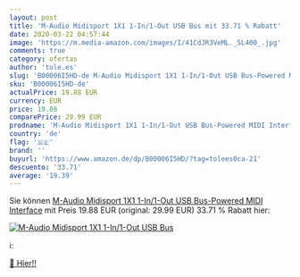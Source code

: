 ```yaml
---
layout: post
title: 'M-Audio Midisport 1X1 1-In/1-Out USB Bus mit 33.71 % Rabatt'
date: 2020-03-22 04:57:44
image: 'https://m.media-amazon.com/images/I/41CdJR3VeML._SL400_.jpg'
comments: true
category: ofertas
author: 'tole.es'
slug: 'B00006I5HD-de M-Audio Midisport 1X1 1-In/1-Out USB Bus-Powered MIDI...'
sku: 'B00006I5HD-de'
actualPrice: 19.88 EUR
currency: EUR
price: 19.88
comparePrice: 29.99 EUR
prodname: 'M-Audio Midisport 1X1 1-In/1-Out USB Bus-Powered MIDI Interface'
country: 'de'
flag: '🇩🇪'
brand: ''
buyurl: 'https://www.amazon.de/dp/B00006I5HD/?tag=tolees0ca-21'
descuento: '33.71'
average: '19.39'
---
```


Sie können [M-Audio Midisport 1X1 1-In/1-Out USB Bus-Powered MIDI Interface](https://www.amazon.de/dp/B00006I5HD/?tag=tolees0ca-21) mit Preis 19.88 EUR (original: 29.99 EUR) 33.71 % Rabatt hier:

[![M-Audio Midisport 1X1 1-In/1-Out USB Bus](https://m.media-amazon.com/images/I/41CdJR3VeML._SL400_.jpg)](https://www.amazon.de/dp/B00006I5HD/?tag=tolees0ca-21)

ℹ️:


[🛒 Hier!!](https://www.amazon.de/dp/B00006I5HD/?tag=tolees0ca-21)
